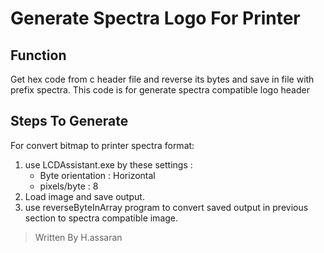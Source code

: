 Generate Spectra Logo For Printer
=================
Function
------------
Get hex code from c header file and reverse its bytes and save in file with prefix spectra. 
This code is for generate spectra compatible logo header

Steps To Generate
------------
For convert bitmap to printer spectra format:
 1. use LCDAssistant.exe by these settings :
	 - Byte orientation : Horizontal
	 - pixels/byte : 8
 2. Load image and save output.
 3. use reverseByteInArray program to convert saved output in previous section to spectra compatible image.

> Written By H.assaran
